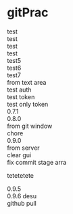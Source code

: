 # gitPrac
test  
test  
test  
test  
test5  
test6  
test7  
from text area  
test auth  
test token  
test only token  
0.7.1  
0.8.0  
from git window  
chore  
0.9.0  
from server  
clear gui  
fix commit stage arra  

tetetetete  

0.9.5  
0.9.6 desu  
github pull
